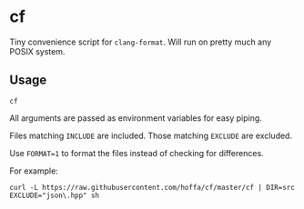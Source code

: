 # cf

Tiny convenience script for `clang-format`. Will run on pretty much any POSIX system.

## Usage

```shell
cf
```

All arguments are passed as environment variables for easy piping.

Files matching `INCLUDE` are included. Those matching `EXCLUDE` are excluded.

Use `FORMAT=1` to format the files instead of checking for differences.

For example:

```shell
curl -L https://raw.githubusercontent.com/hoffa/cf/master/cf | DIR=src EXCLUDE="json\.hpp" sh
```
